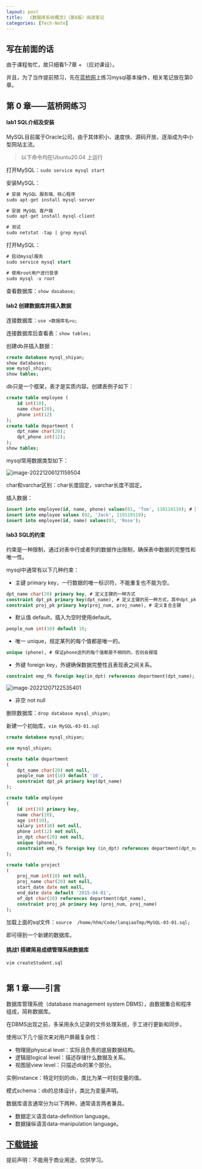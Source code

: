 ```yaml
---
layout:	post
title:	《数据库系统概念》（第6版）阅读笔记
categories:	[Tech-Note]
---
```


## 写在前面的话

由于课程匆忙，故只细看1-7章 + （应对课设）。

并且，为了当作提前预习，先在[蓝桥网](https://www.lanqiao.cn/courses/9)上练习mysql基本操作，相关笔记放在第0章。

## 第 0 章——蓝桥网练习

#### lab1 SQL介绍及安装

MySQL目前属于Oracle公司，由于其体积小、速度快、源码开放，逐渐成为中小型网站主流。

> 以下命令均在Ubuntu20.04 上运行

打开MySQL：`sudo service mysql start`

安装MySQL：

```sql
# 安装 MySQL 服务端、核心程序
sudo apt-get install mysql-server

# 安装 MySQL 客户端
sudo apt-get install mysql-client

# 测试
sudo netstat -tap | grep mysql
```

打开MySQL：

```sql
# 启动mysql服务
sudo service mysql start

# 使用root用户进行登录
sudo mysql -u root
```

查看数据库：`show dasabase;`

#### lab2 创建数据库并插入数据

连接数据库：`use <数据库名>u;`

连接数据库后查看表：`show tables;`

创建db并插入数据：

```sql
create database mysql_shiyan;
show databases;
use mysql_shiyan;
show tables; 
```

db只是一个框架，表才是实质内容。创建表例子如下：

```sql
create table employee (
	id int(10),
    name char(20),
    phone int(12)
);
create table department (
	dpt_name char(20);
    dpt_phone int(12);
);
show tables;
```

mysql常用数据类型如下：

![image-20221206121159504](/home/hhm/.config/Typora/typora-user-images/image-20221206121159504.png)

char和varchar区别：char长度固定，varchar长度不固定。

插入数据：

```sql
insert into employee(id, name, phone) values(01, 'Tom', 110110110); # 完整形态
insert into employee values (02, 'Jack', 119119119);
insert into employee(id, name) values(03, 'Rose');
```

#### lab3 SQL的约束

约束是一种限制，通过对表中行或者列的数据作出限制，确保表中数据的完整性和唯一性。

mysql中通常有以下几种约束：

* 主键 primary key，一行数据的唯一标识符，不能重复也不能为空。

```sql
dpt_name char(20) primary key, # 定义主键的一种方式
constraint dpt_pk primary key(dpt_name), # 定义主键的另一种方式，其中dpt_pk是自定义的名字
constraint proj_pk primary key(proj_num, proj_name), # 定义复合主键
```

* 默认值 default，插入为空时使用default。

```sql
people_num int(10) default 10;
```

* 唯一 unique，规定某列的每个值都是唯一的。

```sql
unique (phone), # 保证phone这列的每个值都是不相同的，否则会报错
```

* 外键 foreign key，外键确保数据完整性且表现表之间关系。

```sql
constraint emp_fk foreign key(in_dpt) references department(dpt_name);
```



![image-20221207122535401](./2022-12-04-%E3%80%8A%E6%95%B0%E6%8D%AE%E5%BA%93%E7%B3%BB%E7%BB%9F%E6%A6%82%E5%BF%B5%E3%80%8B%EF%BC%88%E7%AC%AC6%E7%89%88%EF%BC%89%E9%98%85%E8%AF%BB%E7%AC%94%E8%AE%B0.assets/image-20221207122535401.png)

* 非空 not null

删除数据库：`drop database mysql_shiyan;`

新建一个初始库，`vim MySQL-03-01.sql `

```sql
create database mysql_shiyan;

use mysql_shiyan;

create table department
(
	dpt_name char(20) not null,
    people_num int(10) default '10',
    constraint dpt_pk primary key(dpt_name)
);

create table employee
(
	id int(10) primary key,
    name char(20),
    age int(10),
    salary int(10) not null,
    phone int(12) not null,
    in_dpt char(20) not null,
    unique (phone),
    constraint emp_fk foreign key (in_dpt) references department(dpt_name)
);

create table project
(
	proj_num int(10) not null,
    proj_name char(20) not null,
    start_date date not null,
    end_date date default '2015-04-01',
    of_dpt char(20) references department(dpt_name),
   	constraint proj_pk primary key (proj_num, proj_name)
);
```

加载上面的sql文件：`source  /home/hhm/Code/lanqiaoTmp/MySQL-03-01.sql;`

即可得到一个新建的数据库。

#### 挑战1 搭建简易成绩管理系统数据库

`vim createStudent.sql`

```sql
```







## 第 1 章——引言

数据库管理系统（database management system DBMS），由数据集合和程序组成，简称数据库。

在DBMS出现之前，多采用永久记录的文件处理系统，手工进行更新和同步。

使用以下几个层次来对用户屏蔽复杂性：

* 物理层physical level：实际且负责的底层数据结构。
* 逻辑层logical level：描述存储什么数据及关系。
* 视图层view level：只描述db的某个部分。

实例instance：特定时刻的db，类比为某一时刻变量的值。

模式schema：db的总体设计，类比为变量声明。

数据库语言通常分为以下两种，通常语言两者兼具。

* 数据定义语言data-definition language。
* 数据操纵语言data-manipulation language。













## [下载链接]()

提前声明：不能用于商业用途，仅供学习。